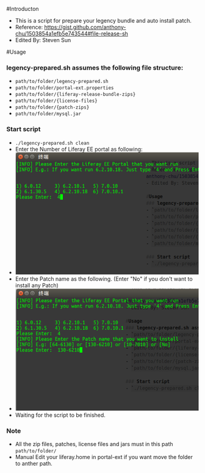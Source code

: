#Introducton
- This is a script for prepare your legency bundle and auto install patch.
- Reference: https://gist.github.com/anthony-chu/1503854a1efb5e743544#file-release-sh
- Edited By: Steven Sun

#Usage
### legency-prepared.sh assumes the following file structure:  
- `path/to/folder/legency-prepared.sh`
- `path/to/folder/portal-ext.properties`
- `path/to/folder/{liferay-release-bundle-zips}`
- `path/to/folder/{license-files}`
- `path/to/folder/{patch-zips}`
- `path/to/folder/mysql.jar `

### Start script
- `./legency-prepared.sh clean`
- Enter the Number of Liferay EE portal as following:
- ![ScreenShot](https://raw.githubusercontent.com/yunlinsun/shell-related/master/legency-prepared/screenshot1.png)
- Enter the Patch name as the following. (Enter "No" if you don't want to install any Patch)
- ![ScreenShot](https://raw.githubusercontent.com/yunlinsun/shell-related/master/legency-prepared/screenshot2.png)
- Waiting for the script to be finished.

### Note
- All the zip files, patches, license files and jars must in this path `path/to/folder/`
- Manual Edit your liferay.home in portal-ext if you want move the folder to anther path.

